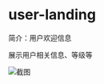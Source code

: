 # user-landing

简介：用户欢迎信息

展示用户相关信息、等级等

![截图](https://unpkg.com/@icedesign/user-landing-block/screenshot.png)
